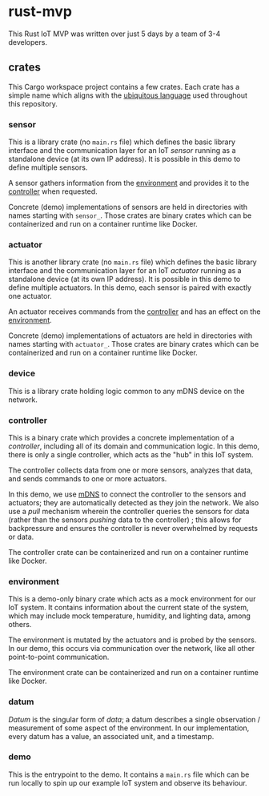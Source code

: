 # rust-mvp

This Rust IoT MVP was written over just 5 days by a team of 3-4 developers.

## crates

This Cargo workspace project contains a few crates. Each crate has a simple name which aligns with the [ubiquitous language](https://martinfowler.com/bliki/UbiquitousLanguage.html) used throughout this repository.

### sensor

This is a library crate (no `main.rs` file) which defines the basic library interface and the communication layer for an IoT _sensor_ running as a standalone device (at its own IP address). It is possible in this demo to define multiple sensors.

A sensor gathers information from the [environment](#environment) and provides it to the [controller](#controller) when requested.

Concrete (demo) implementations of sensors are held in directories with names starting with `sensor_`. Those crates are binary crates which can be containerized and run on a container runtime like Docker.

### actuator

This is another library crate (no `main.rs` file) which defines the basic library interface and the communication layer for an IoT _actuator_ running as a standalone device (at its own IP address). It is possible in this demo to define multiple actuators. In this demo, each sensor is paired with exactly one actuator.

An actuator receives commands from the [controller](#controller) and has an effect on the [environment](#environment).

Concrete (demo) implementations of actuators are held in directories with names starting with `actuator_`. Those crates are binary crates which can be containerized and run on a container runtime like Docker.

### device

This is a library crate holding logic common to any mDNS device on the network.

### controller

This is a binary crate which provides a concrete implementation of a _controller_, including all of its domain and communication logic. In this demo, there is only a single controller, which acts as the "hub" in this IoT system.

The controller collects data from one or more sensors, analyzes that data, and sends commands to one or more actuators.

In this demo, we use [mDNS](https://en.wikipedia.org/wiki/Multicast_DNS) to connect the controller to the sensors and actuators; they are automatically detected as they join the network. We also use a _pull_ mechanism wherein the controller queries the sensors for data (rather than the sensors _pushing_ data to the controller) ; this allows for backpressure and ensures the controller is never overwhelmed by requests or data.

The controller crate can be containerized and run on a container runtime like Docker.

### environment

This is a demo-only binary crate which acts as a mock environment for our IoT system. It contains information about the current state of the system, which may include mock temperature, humidity, and lighting data, among others.

The environment is mutated by the actuators and is probed by the sensors. In our demo, this occurs via communication over the network, like all other point-to-point communication.

The environment crate can be containerized and run on a container runtime like Docker.

### datum

_Datum_ is the singular form of _data_; a datum describes a single observation / measurement of some aspect of the environment. In our implementation, every datum has a value, an associated unit, and a timestamp.

### demo

This is the entrypoint to the demo. It contains a `main.rs` file which can be run locally to spin up our example IoT system and observe its behaviour.